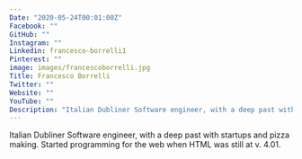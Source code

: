 ```yaml
---
Date: "2020-05-24T00:01:00Z"
Facebook: ""
GitHub: ""
Instagram: ""
Linkedin: francesco-borrelli1
Pinterest: ""
image: images/francescoborrelli.jpg
Title: Francesco Borrelli
Twitter: ""
Website: ""
YouTube: ""
Description: "Italian Dubliner Software engineer, with a deep past with startups and pizza making. Started programming for the web when HTML was still at v. 4.01."
---
```

Italian Dubliner Software engineer, with a deep past with startups and pizza making. Started programming for the web when HTML was still at v. 4.01.